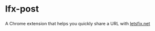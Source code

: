# lfx-post

###
A Chrome extension that helps you quickly share a URL with [letsfix.net](letsfix.net)
